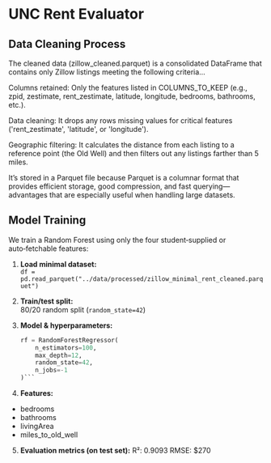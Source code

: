 # UNC Rent Evaluator

## Data Cleaning Process

The cleaned data (zillow_cleaned.parquet) is a consolidated DataFrame that contains only Zillow listings meeting the following criteria...

Columns retained: Only the features listed in COLUMNS_TO_KEEP (e.g., zpid, zestimate, rent_zestimate, latitude, longitude, bedrooms, bathrooms, etc.).

Data cleaning: It drops any rows missing values for critical features ('rent_zestimate', 'latitude', or 'longitude').

Geographic filtering: It calculates the distance from each listing to a reference point (the Old Well) and then filters out any listings farther than 5 miles.

It’s stored in a Parquet file because Parquet is a columnar format that provides efficient storage, good compression, and fast querying—advantages that are especially useful when handling large datasets.

## Model Training

We train a Random Forest using only the four student‑supplied or auto‑fetchable features:

1. **Load minimal dataset:**  
   `df = pd.read_parquet("../data/processed/zillow_minimal_rent_cleaned.parquet")`  

2. **Train/test split:**  
   80/20 random split (`random_state=42`)  

3. **Model & hyperparameters:**  
   ```python
   rf = RandomForestRegressor(
       n_estimators=100,
       max_depth=12,
       random_state=42,
       n_jobs=-1
   )```

4. **Features:**
- bedrooms
- bathrooms
- livingArea
- miles_to_old_well

5. **Evaluation metrics (on test set):**
R²: 0.9093
RMSE: $270
